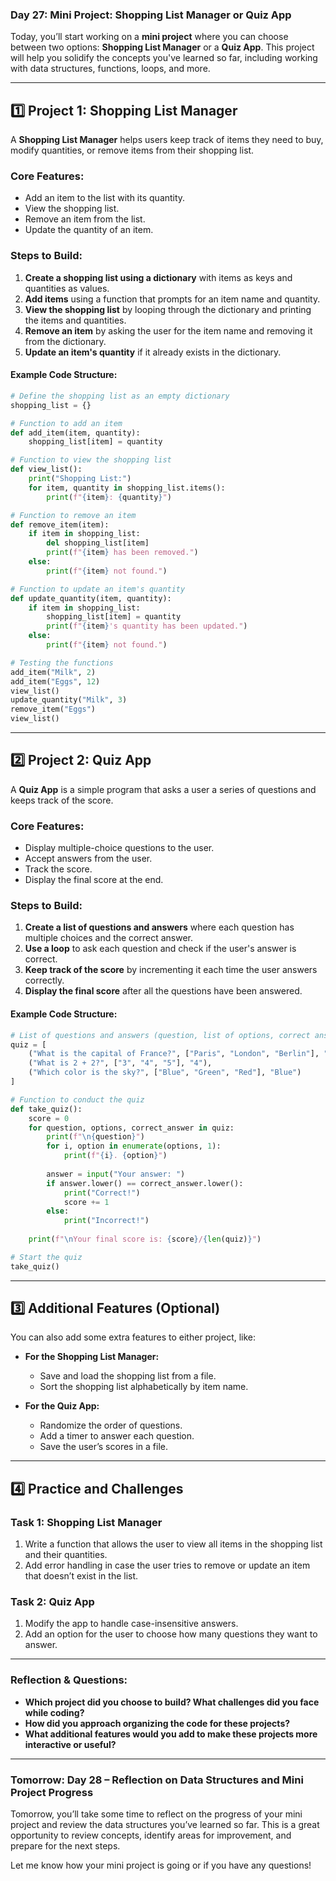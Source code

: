 ### **Day 27: Mini Project: Shopping List Manager or Quiz App**

Today, you’ll start working on a **mini project** where you can choose between two options: **Shopping List Manager** or a **Quiz App**. This project will help you solidify the concepts you've learned so far, including working with data structures, functions, loops, and more.

---

## **1️⃣ Project 1: Shopping List Manager**

A **Shopping List Manager** helps users keep track of items they need to buy, modify quantities, or remove items from their shopping list.

### **Core Features:**
- Add an item to the list with its quantity.
- View the shopping list.
- Remove an item from the list.
- Update the quantity of an item.

### **Steps to Build:**
1. **Create a shopping list using a dictionary** with items as keys and quantities as values.
2. **Add items** using a function that prompts for an item name and quantity.
3. **View the shopping list** by looping through the dictionary and printing the items and quantities.
4. **Remove an item** by asking the user for the item name and removing it from the dictionary.
5. **Update an item's quantity** if it already exists in the dictionary.

#### Example Code Structure:
```python
# Define the shopping list as an empty dictionary
shopping_list = {}

# Function to add an item
def add_item(item, quantity):
    shopping_list[item] = quantity

# Function to view the shopping list
def view_list():
    print("Shopping List:")
    for item, quantity in shopping_list.items():
        print(f"{item}: {quantity}")

# Function to remove an item
def remove_item(item):
    if item in shopping_list:
        del shopping_list[item]
        print(f"{item} has been removed.")
    else:
        print(f"{item} not found.")

# Function to update an item's quantity
def update_quantity(item, quantity):
    if item in shopping_list:
        shopping_list[item] = quantity
        print(f"{item}'s quantity has been updated.")
    else:
        print(f"{item} not found.")

# Testing the functions
add_item("Milk", 2)
add_item("Eggs", 12)
view_list()
update_quantity("Milk", 3)
remove_item("Eggs")
view_list()
```

---

## **2️⃣ Project 2: Quiz App**

A **Quiz App** is a simple program that asks a user a series of questions and keeps track of the score.

### **Core Features:**
- Display multiple-choice questions to the user.
- Accept answers from the user.
- Track the score.
- Display the final score at the end.

### **Steps to Build:**
1. **Create a list of questions and answers** where each question has multiple choices and the correct answer.
2. **Use a loop** to ask each question and check if the user's answer is correct.
3. **Keep track of the score** by incrementing it each time the user answers correctly.
4. **Display the final score** after all the questions have been answered.

#### Example Code Structure:
```python
# List of questions and answers (question, list of options, correct answer)
quiz = [
    ("What is the capital of France?", ["Paris", "London", "Berlin"], "Paris"),
    ("What is 2 + 2?", ["3", "4", "5"], "4"),
    ("Which color is the sky?", ["Blue", "Green", "Red"], "Blue")
]

# Function to conduct the quiz
def take_quiz():
    score = 0
    for question, options, correct_answer in quiz:
        print(f"\n{question}")
        for i, option in enumerate(options, 1):
            print(f"{i}. {option}")
        
        answer = input("Your answer: ")
        if answer.lower() == correct_answer.lower():
            print("Correct!")
            score += 1
        else:
            print("Incorrect!")
    
    print(f"\nYour final score is: {score}/{len(quiz)}")

# Start the quiz
take_quiz()
```

---

## **3️⃣ Additional Features (Optional)**

You can also add some extra features to either project, like:

- **For the Shopping List Manager:**
  - Save and load the shopping list from a file.
  - Sort the shopping list alphabetically by item name.
  
- **For the Quiz App:**
  - Randomize the order of questions.
  - Add a timer to answer each question.
  - Save the user’s scores in a file.

---

## **4️⃣ Practice and Challenges**

### **Task 1: Shopping List Manager**
1. Write a function that allows the user to view all items in the shopping list and their quantities.
2. Add error handling in case the user tries to remove or update an item that doesn’t exist in the list.

### **Task 2: Quiz App**
1. Modify the app to handle case-insensitive answers.
2. Add an option for the user to choose how many questions they want to answer.

---

### **Reflection & Questions:**
- **Which project did you choose to build? What challenges did you face while coding?**
- **How did you approach organizing the code for these projects?**
- **What additional features would you add to make these projects more interactive or useful?**

---

### **Tomorrow: Day 28 – Reflection on Data Structures and Mini Project Progress**

Tomorrow, you’ll take some time to reflect on the progress of your mini project and review the data structures you’ve learned so far. This is a great opportunity to review concepts, identify areas for improvement, and prepare for the next steps.

Let me know how your mini project is going or if you have any questions!